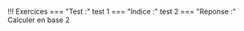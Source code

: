!!! Exercices 
    === "Test :"
        test 1
    === "Indice :"
        test 2
    === "Réponse :"
        Calculer en base 2
